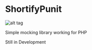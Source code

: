ShortifyPunit
=============

![alt tag](https://travis-ci.org/danrevah/ShortifyPunit.svg)

Simple mocking library working for PHP

Still in Development
